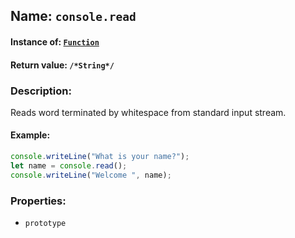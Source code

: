 ## Name: `console.read`

#### Instance of: [`Function`](Function.md)

#### Return value: `/*String*/`

### Description:

Reads word terminated by whitespace from standard input stream.

#### Example:

```js
console.writeLine("What is your name?");
let name = console.read();
console.writeLine("Welcome ", name);
```

### Properties:

- `prototype`



